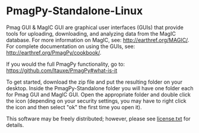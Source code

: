 # PmagPy-Standalone-Linux
Pmag GUI & MagIC GUI are graphical user interfaces (GUIs) that provide tools for uploading, downloading, and analyzing data from the MagIC database. For more information on MagIC, see: http://earthref.org/MAGIC/. For complete documentation on using the GUIs, see: http://earthref.org/PmagPy/cookbook/.

If you would the full PmagPy functionality, go to: https://github.com/ltauxe/PmagPy#what-is-it

To get started, download the zip file and put the resulting folder on your desktop. Inside the PmagPy-Standalone folder you will have one folder each for Pmag GUI and MagIC GUI. Open the appropriate folder and double click the icon (depending on your security settings, you may have to right click the icon and then select "ok" the first time you open it).

This software may be freely distributed; however, please see [license.txt](https://github.com/moonshoes87/PmagPy-Standalone-Linux/blob/master/license.txt) for details.
